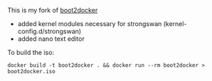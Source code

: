 This is my fork of [boot2docker](https://github.com/boot2docker/boot2docker)

- added kernel modules necessary for strongswan (kernel-config.d/strongswan)
- added nano text editor

To build the iso:

```docker build -t boot2docker . && docker run --rm boot2docker > boot2docker.iso```
